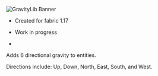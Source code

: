![GravityLib Banner](https://user-images.githubusercontent.com/56317194/121430473-c0d05980-c93d-11eb-8f18-4b33ecc59bed.png)

- Created for fabric 1.17
- Work in progress

-

Adds 6 directional gravity to entities.

Directions include: Up, Down, North, East, South, and West.
